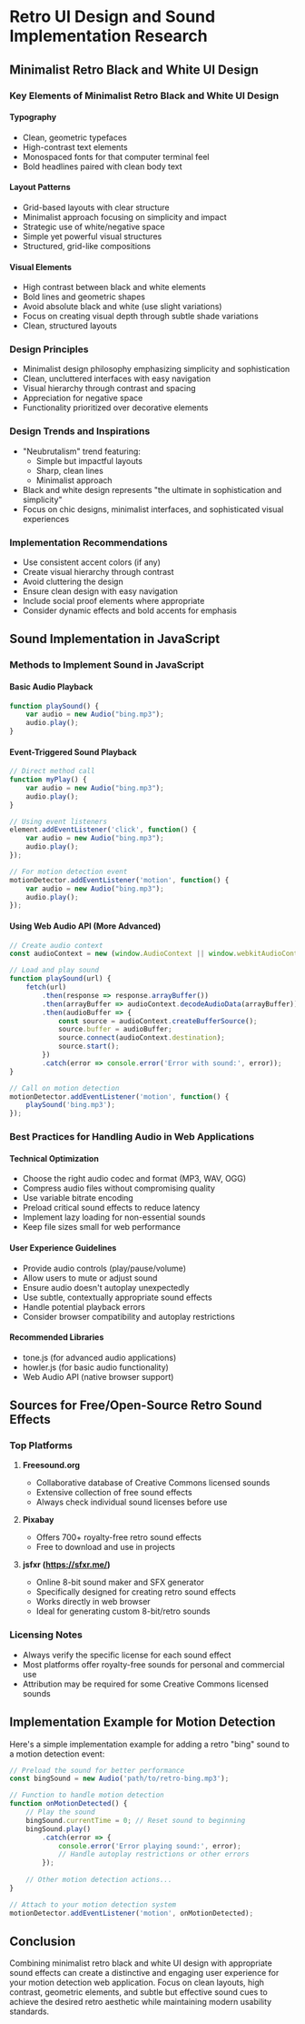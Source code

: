 # Retro UI Design and Sound Implementation Research

## Minimalist Retro Black and White UI Design

### Key Elements of Minimalist Retro Black and White UI Design

#### Typography
- Clean, geometric typefaces
- High-contrast text elements
- Monospaced fonts for that computer terminal feel
- Bold headlines paired with clean body text

#### Layout Patterns
- Grid-based layouts with clear structure
- Minimalist approach focusing on simplicity and impact
- Strategic use of white/negative space
- Simple yet powerful visual structures
- Structured, grid-like compositions

#### Visual Elements
- High contrast between black and white elements
- Bold lines and geometric shapes
- Avoid absolute black and white (use slight variations)
- Focus on creating visual depth through subtle shade variations
- Clean, structured layouts

### Design Principles
- Minimalist design philosophy emphasizing simplicity and sophistication
- Clean, uncluttered interfaces with easy navigation
- Visual hierarchy through contrast and spacing
- Appreciation for negative space
- Functionality prioritized over decorative elements

### Design Trends and Inspirations
- "Neubrutalism" trend featuring:
  - Simple but impactful layouts
  - Sharp, clean lines
  - Minimalist approach
- Black and white design represents "the ultimate in sophistication and simplicity"
- Focus on chic designs, minimalist interfaces, and sophisticated visual experiences

### Implementation Recommendations
- Use consistent accent colors (if any)
- Create visual hierarchy through contrast
- Avoid cluttering the design
- Ensure clean design with easy navigation
- Include social proof elements where appropriate
- Consider dynamic effects and bold accents for emphasis

## Sound Implementation in JavaScript

### Methods to Implement Sound in JavaScript

#### Basic Audio Playback
```javascript
function playSound() {
    var audio = new Audio("bing.mp3");
    audio.play();
}
```

#### Event-Triggered Sound Playback
```javascript
// Direct method call
function myPlay() {
    var audio = new Audio("bing.mp3");
    audio.play();
}

// Using event listeners
element.addEventListener('click', function() {
    var audio = new Audio("bing.mp3");
    audio.play();
});

// For motion detection event
motionDetector.addEventListener('motion', function() {
    var audio = new Audio("bing.mp3");
    audio.play();
});
```

#### Using Web Audio API (More Advanced)
```javascript
// Create audio context
const audioContext = new (window.AudioContext || window.webkitAudioContext)();

// Load and play sound
function playSound(url) {
    fetch(url)
        .then(response => response.arrayBuffer())
        .then(arrayBuffer => audioContext.decodeAudioData(arrayBuffer))
        .then(audioBuffer => {
            const source = audioContext.createBufferSource();
            source.buffer = audioBuffer;
            source.connect(audioContext.destination);
            source.start();
        })
        .catch(error => console.error('Error with sound:', error));
}

// Call on motion detection
motionDetector.addEventListener('motion', function() {
    playSound('bing.mp3');
});
```

### Best Practices for Handling Audio in Web Applications

#### Technical Optimization
- Choose the right audio codec and format (MP3, WAV, OGG)
- Compress audio files without compromising quality
- Use variable bitrate encoding
- Preload critical sound effects to reduce latency
- Implement lazy loading for non-essential sounds
- Keep file sizes small for web performance

#### User Experience Guidelines
- Provide audio controls (play/pause/volume)
- Allow users to mute or adjust sound
- Ensure audio doesn't autoplay unexpectedly
- Use subtle, contextually appropriate sound effects
- Handle potential playback errors
- Consider browser compatibility and autoplay restrictions

#### Recommended Libraries
- tone.js (for advanced audio applications)
- howler.js (for basic audio functionality)
- Web Audio API (native browser support)

## Sources for Free/Open-Source Retro Sound Effects

### Top Platforms

1. **Freesound.org**
   - Collaborative database of Creative Commons licensed sounds
   - Extensive collection of free sound effects
   - Always check individual sound licenses before use

2. **Pixabay**
   - Offers 700+ royalty-free retro sound effects
   - Free to download and use in projects

3. **jsfxr (https://sfxr.me/)**
   - Online 8-bit sound maker and SFX generator
   - Specifically designed for creating retro sound effects
   - Works directly in web browser
   - Ideal for generating custom 8-bit/retro sounds

### Licensing Notes
- Always verify the specific license for each sound effect
- Most platforms offer royalty-free sounds for personal and commercial use
- Attribution may be required for some Creative Commons licensed sounds

## Implementation Example for Motion Detection

Here's a simple implementation example for adding a retro "bing" sound to a motion detection event:

```javascript
// Preload the sound for better performance
const bingSound = new Audio('path/to/retro-bing.mp3');

// Function to handle motion detection
function onMotionDetected() {
    // Play the sound
    bingSound.currentTime = 0; // Reset sound to beginning
    bingSound.play()
        .catch(error => {
            console.error('Error playing sound:', error);
            // Handle autoplay restrictions or other errors
        });
    
    // Other motion detection actions...
}

// Attach to your motion detection system
motionDetector.addEventListener('motion', onMotionDetected);
```

## Conclusion

Combining minimalist retro black and white UI design with appropriate sound effects can create a distinctive and engaging user experience for your motion detection web application. Focus on clean layouts, high contrast, geometric elements, and subtle but effective sound cues to achieve the desired retro aesthetic while maintaining modern usability standards.